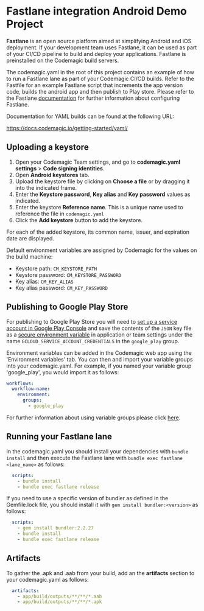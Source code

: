 # Fastlane integration Android Demo Project

**Fastlane** is an open source platform aimed at simplifying Android and iOS deployment. If your development team uses Fastlane, it can be used as part of your CI/CD pipeline to build and deploy your applications. Fastlane is preinstalled on the Codemagic build servers.

The codemagic.yaml in the root of this project contains an example of how to run a Fastlane lane as part of your Codemagic CI/CD builds. Refer to the Fastfile for an example Fastlane script that increments the app version code, builds the android app and then publish to Play store. Please refer to the Fastlane [documentation](https://docs.fastlane.tools/) for further information about configuring Fastlane.   

Documentation for YAML builds can be found at the following URL:

https://docs.codemagic.io/getting-started/yaml/

## Uploading a keystore

1. Open your Codemagic Team settings, and go to  **codemagic.yaml settings** > **Code signing identities**.
2. Open **Android keystores** tab.
3. Upload the keystore file by clicking on **Choose a file** or by dragging it into the indicated frame.
4. Enter the **Keystore password**, **Key alias** and **Key password** values as indicated.
5. Enter the keystore **Reference name**. This is a unique name used to reference the file in `codemagic.yaml`
6. Click the **Add keystore** button to add the keystore.

For each of the added keystore, its common name, issuer, and expiration date are displayed.

Default environment variables are assigned by Codemagic for the values on the build machine:

- Keystore path: `CM_KEYSTORE_PATH`
- Keystore password: `CM_KEYSTORE_PASSWORD`
- Key alias: `CM_KEY_ALIAS`
- Key alias password: `CM_KEY_PASSWORD`

## Publishing to Google Play Store

For publishing to Google Play Store you will need to [set up a service account in Google Play Console](https://docs.codemagic.io/yaml-basic-configuration/knowledge-base/google-play-api/) and save the contents of the `JSON` key file as a [secure environment variable](https://docs.codemagic.io/yaml-basic-configuration/variables/environment-variable-groups/#storing-sensitive-valuesfiles) in application or team settings under the name `GCLOUD_SERVICE_ACCOUNT_CREDENTIALS` in the `google_play` group.


Environment variables can be added in the Codemagic web app using the 'Environment variables' tab. You can then and import your variable groups into your codemagic.yaml. For example, if you named your variable group 'google_play', you would import it as follows:

```yaml
workflows:
  workflow-name:
    environment:
      groups:
        - google_play
```

For further information about using variable groups please click [here](https://docs.codemagic.io/yaml-basic-configuration/variables/environment-variable-groups/).

## Running your Fastlane lane

In the codemagic.yaml you should install your dependencies with `bundle install` and then execute the Fastlane lane with `bundle exec fastlane <lane_name>` as follows:

```yaml
  scripts:
    - bundle install
    - bundle exec fastlane release
```

If you need to use a specific version of bundler as defined in the Gemfile.lock file, you should install it with `gem install bundler:<version>` as follows:

```yaml
  scripts:
    - gem install bundler:2.2.27
    - bundle install
    - bundle exec fastlane release   
```

## Artifacts

To gather the .apk and .aab from your build, add an the **artifacts** section to your codemagic.yaml as follows:

```yaml
  artifacts:
    - app/build/outputs/**/**/*.aab
    - app/build/outputs/**/**/*.apk      
```